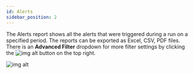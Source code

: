 ```yaml
---
id: Alerts
sidebar_position: 2
---
```



The Alerts report shows all the alerts that were triggered during a run on a specified period. The reports can be exported as Excel, CSV, PDF files.<br /> There is an **Advanced Filter** dropdown for more filter settings by clicking the ![img alt](/img/advanced-filter-btn.png) button on the top right.

![img alt](/img/alertsreport.png)